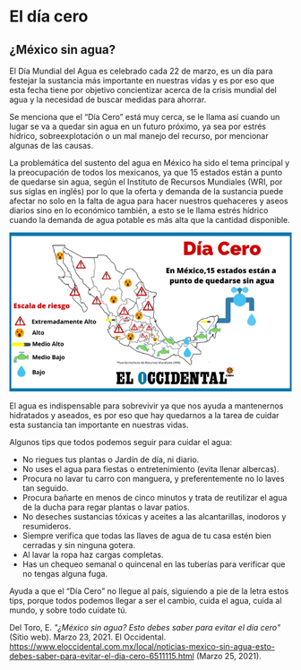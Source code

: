 # El día cero
## ¿México sin agua? 

El Día Mundial del Agua es celebrado cada 22 de marzo, es un día para festejar la sustancia más importante en nuestras vidas y es por eso que esta fecha tiene por objetivo concientizar acerca de la crisis mundial del agua y la necesidad de buscar medidas para ahorrar.

Se menciona que el “Día Cero” está muy cerca, se le llama así cuando un lugar se va a quedar sin agua en un futuro próximo, ya sea por estrés hídrico, sobreexplotación o un mal manejo del recurso, por mencionar algunas de las causas. 

La problemática del sustento del agua en México ha sido el tema principal y la preocupación de todos los mexicanos, ya que 15 estados están a punto de quedarse sin agua, según el Instituto de Recursos Mundiales (WRI, por sus siglas en inglés) por lo que la oferta y demanda de la sustancia puede afectar no solo en la falta de agua para hacer nuestros quehaceres y aseos diarios sino en lo económico también, a esto se le llama estrés hídrico cuando la demanda de agua potable es más alta que la cantidad disponible. 

![Estados en riesgo](Dia_cero.png) 

El agua es indispensable para sobrevivir ya que nos ayuda a mantenernos hidratados y aseados, es por eso que hay quedarnos a la tarea de cuidar esta sustancia tan importante en nuestras vidas. 

Algunos tips que todos podemos seguir para cuidar el agua:

- No riegues tus plantas o Jardín de día, ni diario.
- No uses el agua para fiestas o entretenimiento (evita llenar albercas). 
- Procura no lavar tu carro con manguera, y preferentemente no lo laves tan seguido.
- Procura bañarte en menos de cinco minutos y trata de reutilizar el agua de la ducha para regar plantas o lavar patios.
- No deseches sustancias tóxicas y aceites a las alcantarillas, inodoros y resumideros.
- Siempre verifica que todas las llaves de agua de tu casa estén bien cerradas y sin ninguna gotera.
- Al lavar la ropa haz cargas completas.
- Has un chequeo semanal o quincenal en las tuberías para verificar que no tengas alguna fuga.

Ayuda a que el “Día Cero” no llegue al país, siguiendo a pie de la letra estos tips, porque todos podemos llegar a ser el cambio, cuida el agua, cuida al mundo, y sobre todo cuídate tú. 



Del Toro, E. *"¿México sin agua? Esto debes saber para evitar el día cero"* (Sitio web). Marzo 23, 2021. El Occidental. <https://www.eloccidental.com.mx/local/noticias-mexico-sin-agua-esto-debes-saber-para-evitar-el-dia-cero-6511115.html> (Marzo 25, 2021). 